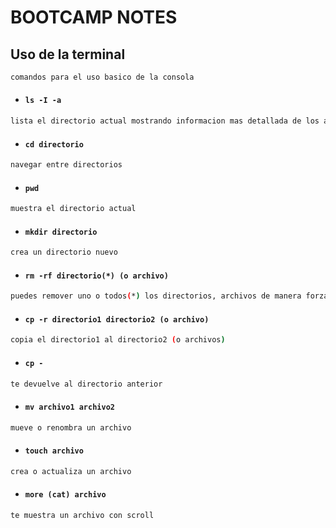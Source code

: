 # BOOTCAMP NOTES
## Uso de la terminal
 ```sh 
comandos para el uso basico de la consola
 ```
* #### `ls -I -a`
```sh
lista el directorio actual mostrando informacion mas detallada de los archivos e incluso los archivos ocultos
```
* #### `cd directorio`
```sh
navegar entre directorios
```
* #### `pwd`
```sh
muestra el directorio actual
```

* #### `mkdir directorio`
```sh
crea un directorio nuevo
```

* #### `rm -rf directorio(*) (o archivo)`
```sh
puedes remover uno o todos(*) los directorios, archivos de manera forzada
```

* #### `cp -r directorio1 directorio2 (o archivo)`
```sh
copia el directorio1 al directorio2 (o archivos)
```

* #### `cp -`
```sh
te devuelve al directorio anterior
```

* #### `mv archivo1 archivo2`
```sh
mueve o renombra un archivo
```

* #### `touch archivo`
```sh
crea o actualiza un archivo
```

* #### `more (cat) archivo`
```sh
te muestra un archivo con scroll
```